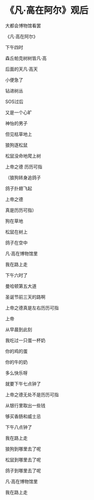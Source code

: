    

# 《凡·高在阿尔》观后

大都会博物馆看罢

《凡·高在阿尔》

下午四时

森丘帕克树树皆凡·高

后面的天凡·高天

  

小便急了

钻进树丛

SOS过后

又是一个心旷

神怡的男子

但见枯草地上

狼狗逐松鼠

松鼠没命地爬上树

上帝之德 历历可指

  

（狼狗转身追鸽子

鸽子扑翅飞起

上帝之德

真是历历可指）

  

狗在草地

松鼠在树上

鸽子在空中

凡·高在博物馆里

我在路上走

  

下午六时了

曼哈顿第五大道

圣诞节前三天的路啊

上帝之德真是左右历历可指

上帝

从早晨到此刻

我吃过一只蛋一杯奶

你的鸡的蛋

你的牛的奶

多么快乐呀

就要下午七点钟了

上帝之德无处不是历历可指

  

从银行里取出一些钱

够买香肠和威士忌

下午八点钟了

我在路上走

狼狗到哪里去了呢

松鼠到哪里去了呢

鸽子到哪里去了呢

凡·高在博物馆里

我在路上走